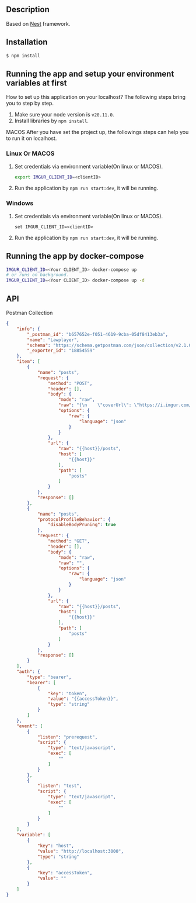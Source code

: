 

## Description

Based on [Nest](https://github.com/nestjs/nest) framework.

## Installation

```bash
$ npm install
```

## Running the app and setup your environment variables at first

How to set up this application on your localhost? The following steps bring you to step by step.

1. Make sure your node version is `v20.11.0`.
2. Install libraries by `npm install`.

MACOS
After you have set the project up, the followings steps can help you to run it on localhost.

### Linux Or MACOS

1. Set credentials via environment variable(On linux or MACOS).

    ```bash
    export IMGUR_CLIENT_ID=<clientID>
    ```
2. Run the application by `npm run start:dev`, it will be running.

### Windows

1. Set credentials via environment variable(On linux or MACOS).

    ```shell
    set IMGUR_CLIENT_ID=<clientID>
    ```
2. Run the application by `npm run start:dev`, it will be running.

## Running the app by docker-compose
```bash
IMGUR_CLIENT_ID=<Your CLIENT_ID> docker-compose up
# or runs on background.
IMGUR_CLIENT_ID=<Your CLIENT_ID> docker-compose up -d
```

## API
Postman Collection
```JSON
{
	"info": {
		"_postman_id": "b657652e-f051-4619-9cba-05df8413eb3a",
		"name": "Lawplayer",
		"schema": "https://schema.getpostman.com/json/collection/v2.1.0/collection.json",
		"_exporter_id": "18854559"
	},
	"item": [
		{
			"name": "posts",
			"request": {
				"method": "POST",
				"header": [],
				"body": {
					"mode": "raw",
					"raw": "{\n    \"coverUrl\": \"https://i.imgur.com/n744BL9.png\"\n}",
					"options": {
						"raw": {
							"language": "json"
						}
					}
				},
				"url": {
					"raw": "{{host}}/posts",
					"host": [
						"{{host}}"
					],
					"path": [
						"posts"
					]
				}
			},
			"response": []
		},
		{
			"name": "posts",
			"protocolProfileBehavior": {
				"disableBodyPruning": true
			},
			"request": {
				"method": "GET",
				"header": [],
				"body": {
					"mode": "raw",
					"raw": "",
					"options": {
						"raw": {
							"language": "json"
						}
					}
				},
				"url": {
					"raw": "{{host}}/posts",
					"host": [
						"{{host}}"
					],
					"path": [
						"posts"
					]
				}
			},
			"response": []
		}
	],
	"auth": {
		"type": "bearer",
		"bearer": [
			{
				"key": "token",
				"value": "{{accessToken}}",
				"type": "string"
			}
		]
	},
	"event": [
		{
			"listen": "prerequest",
			"script": {
				"type": "text/javascript",
				"exec": [
					""
				]
			}
		},
		{
			"listen": "test",
			"script": {
				"type": "text/javascript",
				"exec": [
					""
				]
			}
		}
	],
	"variable": [
		{
			"key": "host",
			"value": "http://localhost:3000",
			"type": "string"
		},
		{
			"key": "accessToken",
			"value": ""
		}
	]
}
```

